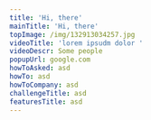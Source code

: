 ```yaml
---
title: 'Hi, there'
mainTitle: 'Hi, there'
topImage: /img/132913034257.jpg
videoTitle: 'lorem ipsudm dolor '
videoDescr: Some people
popupUrl: google.com
howToAsked: asd
howTo: asd
howToCompany: asd
challengeTitle: asd
featuresTitle: asd
---
```


